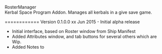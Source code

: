 RosterManager  
Kerbal Space Program Addon.  Manages all kerbals in a give save game.

============
Version 0.1.0.0 xx Jun 2015 - Initial alpha release
 - Initial interface, based on Roster window from Ship Manifest
 - Added Attributes window, and tab buttons for several others which are Wip.
 - Added Notes to 




